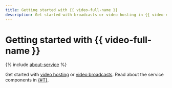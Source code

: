 ```yaml
---
title: Getting started with {{ video-full-name }}
description: Get started with broadcasts or video hosting in {{ video-name }}.
---
```


# Getting started with {{ video-full-name }}

{% include [about-service](../_includes/video/about-service.md) %}

Get started with [video hosting](./hosting.md) or [video broadcasts](./streaming.md). Read about the service components in [{#T}](concepts/index.md).
